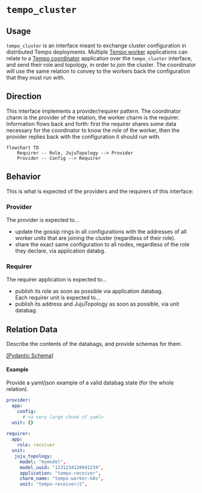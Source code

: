 # `tempo_cluster`

## Usage

`tempo_cluster` is an interface meant to exchange cluster configuration in distributed Tempo deployments.
Multiple [Tempo worker](https://github.com/canonical/tempo-worker-k8s-operator) applications can relate to a [Tempo coordinator](https://github.com/canonical/tempo-coordinator-k8s-operator) application over the `tempo_cluster` interface, and send their role and topology, in order to join the cluster.
The coordinator will use the same relation to convey to the workers back the configuration that they must run with.

## Direction

This interface implements a provider/requirer pattern. The coordinator charm is the provider of the relation, the worker charm is the requirer. Information flows back and forth: first the requirer shares some data necessary for the coordinator to know the role of the worker, then the provider replies back with the configuration it should run with. 

```mermaid
flowchart TD
    Requirer -- Role, JujuTopology --> Provider
    Provider -- Config --> Requirer
```

## Behavior

This is what is expected of the providers and the requirers of this interface:

### Provider
The provider is expected to...
- update the gossip rings in all configurations with the addresses of all worker units that are joining the cluster (regardless of their role).
- share the exact same configuration to all nodes, regardless of the role they declare, via application databg.

### Requirer
The requirer application is expected to...
- publish its role as soon as possible via application databag.  
Each requirer unit is expected to...
- publish its address and JujuTopology as soon as possible, via unit databag.

## Relation Data

Describe the contents of the databags, and provide schemas for them.

[\[Pydantic Schema\]](./schema.py)

#### Example
Provide a yaml/json example of a valid databag state (for the whole relation).
```yaml
provider:
  app: 
    config: 
      # <a very large chunk of yaml>
  unit: {}
  
requirer:
  app: 
    role: receiver
  unit: 
   juju_topology: 
     model: "mymodel", 
     model_uuid: "1231234120941234", 
     application: "tempo-receiver", 
     charm_name: "tempo-worker-k8s", 
     unit: "tempo-receiver/2", 
```
